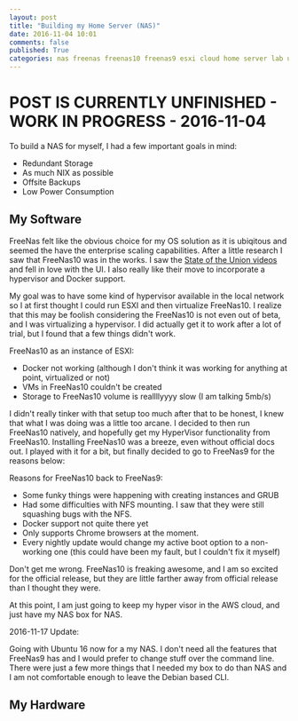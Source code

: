 ```yaml
---
layout: post
title: "Building my Home Server (NAS)"
date: 2016-11-04 10:01
comments: false
published: True
categories: nas freenas freenas10 freenas9 esxi cloud home server lab ubuntu
---
```



# POST IS CURRENTLY UNFINISHED - WORK IN PROGRESS - 2016-11-04

To build a NAS for myself, I had a few important goals in mind:

 - Redundant Storage
 - As much NIX as possible
 - Offsite Backups
 - Low Power Consumption

## My Software

FreeNas felt like the obvious choice for my OS solution as it is ubiqitous and seemed the have the enterprise scaling capabilities. After a little research I saw that FreeNas10 was in the works. I saw the [State of the Union videos](https://www.youtube.com/watch?v=FzyMAGbp6_g) and fell in love with the UI. I also really like their move to incorporate a hypervisor and Docker support.

My goal was to have some kind of hypervisor available in the local network so I at first thought I could run ESXI and then virtualize FreeNas10. I realize that this may be foolish considering the FreeNas10 is not even out of beta, and I was virtualizing a hypervisor. I did actually get it to work after a lot of trial, but I found that a few things didn't work.

FreeNas10 as an instance of ESXI:

- Docker not working (although I don't think it was working for anything at point, virtualized or not)
- VMs in FreeNas10 couldn't be created
- Storage to FreeNas10 volume is reallllyyyy slow (I am talking 5mb/s)

I didn't really tinker with that setup too much after that to be honest, I knew that what I was doing was a little too arcane. I decided to then run FreeNas10 natively, and hopefully get my HyperVisor functionality from FreeNas10. Installing FreeNas10 was a breeze, even without official docs out. I played with it for a bit, but finally decided to go to FreeNas9 for the reasons below:

Reasons for FreeNas10 back to FreeNas9:

- Some funky things were happening with creating instances and GRUB
- Had some difficulties with NFS mounting. I saw that they were still squashing bugs with the NFS.
- Docker support not quite there yet
- Only supports Chrome browsers at the moment.
- Every nightly update would change my active boot option to a non-working one (this could have been my fault, but I couldn't fix it myself)

Don't get me wrong. FreeNas10 is freaking awesome, and I am so excited for the official release, but they are little farther away from official release than I thought they were.

At this point, I am just going to keep my hyper visor in the AWS cloud, and just have my NAS box for NAS.

2016-11-17 Update:

Going with Ubuntu 16 now for a my NAS. I don't need all the features that FreeNas9 has and I would prefer to change stuff over the command line. There were just a few more things that I needed my box to do than NAS and I am not comfortable enough to leave the Debian based CLI.

## My Hardware
